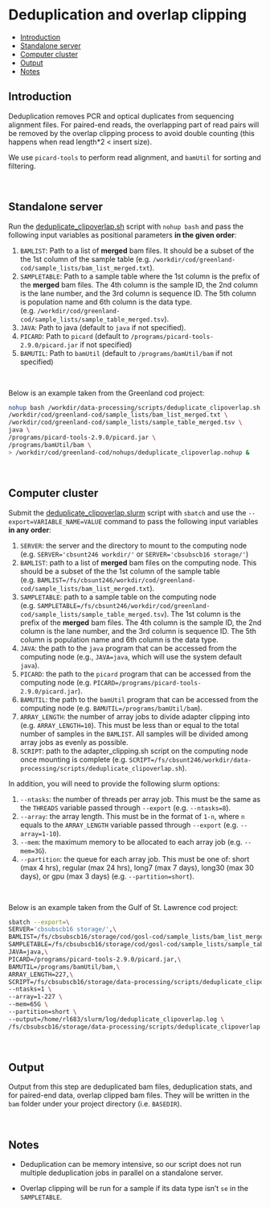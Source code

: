 Deduplication and overlap clipping
================

  - [Introduction](#introduction)
  - [Standalone server](#standalone-server)
  - [Computer cluster](#computer-cluster)
  - [Output](#output)
  - [Notes](#notes)

## Introduction

Deduplication removes PCR and optical duplicates from sequencing
alignment files. For paired-end reads, the overlapping part of read
pairs will be removed by the overlap clipping process to avoid double
counting (this happens when read length\*2 \< insert size).

We use `picard-tools` to perform read alignment, and `bamUtil` for
sorting and filtering.

<br>

## Standalone server

Run the
[deduplicate\_clipoverlap.sh](https://github.com/therkildsen-lab/data-processing/blob/master/scripts/deduplicate_clipoverlap.sh)
script with `nohup bash` and pass the following input variables as
positional parameters **in the given order**:

1.  `BAMLIST`: Path to a list of **merged** bam files. It should be a
    subset of the the 1st column of the sample table
    (e.g. `/workdir/cod/greenland-cod/sample_lists/bam_list_merged.txt`).
2.  `SAMPLETABLE`: Path to a sample table where the 1st column is the
    prefix of the **merged** bam files. The 4th column is the sample ID,
    the 2nd column is the lane number, and the 3rd column is sequence
    ID. The 5th column is population name and 6th column is the data
    type.
    (e.g. `/workdir/cod/greenland-cod/sample_lists/sample_table_merged.tsv`).
3.  `JAVA`: Path to java (default to `java` if not specified).
4.  `PICARD`: Path to `picard` (default to
    `/programs/picard-tools-2.9.0/picard.jar` if not specified)
5.  `BAMUTIL`: Path to `bamUtil` (default to `/programs/bamUtil/bam` if
    not specified)

<br>

Below is an example taken from the Greenland cod project:

``` bash
nohup bash /workdir/data-processing/scripts/deduplicate_clipoverlap.sh \
/workdir/cod/greenland-cod/sample_lists/bam_list_merged.txt \
/workdir/cod/greenland-cod/sample_lists/sample_table_merged.tsv \
java \
/programs/picard-tools-2.9.0/picard.jar \
/programs/bamUtil/bam \
> /workdir/cod/greenland-cod/nohups/deduplicate_clipoverlap.nohup &
```

<br>

## Computer cluster

Submit the
[deduplicate\_clipoverlap.slurm](https://github.com/therkildsen-lab/data-processing/blob/master/scripts/deduplicate_clipoverlap.slurm)
script with `sbatch` and use the `--export=VARIABLE_NAME=VALUE` command
to pass the following input variables **in any order**:

1.  `SERVER`: the server and the directory to mount to the computing
    node (e.g. `SERVER='cbsunt246 workdir/'` or `SERVER='cbsubscb16
    storage/'`)
2.  `BAMLIST`: path to a list of **merged** bam files on the computing
    node. This should be a subset of the the 1st column of the sample
    table
    (e.g. `BAMLIST=/fs/cbsunt246/workdir/cod/greenland-cod/sample_lists/bam_list_merged.txt`).
3.  `SAMPLETABLE`: path to a sample table on the computing node
    (e.g. `SAMPLETABLE=/fs/cbsunt246/workdir/cod/greenland-cod/sample_lists/sample_table_merged.tsv`).
    The 1st column is the prefix of the **merged** bam files. The 4th
    column is the sample ID, the 2nd column is the lane number, and the
    3rd column is sequence ID. The 5th column is population name and 6th
    column is the data type.
4.  `JAVA`: the path to the `java` program that can be accessed from the
    computing node (e.g., `JAVA=java`, which will use the system default
    `java`).
5.  `PICARD`: the path to the `picard` program that can be accessed from
    the computing node
    (e.g. `PICARD=/programs/picard-tools-2.9.0/picard.jar`).
6.  `BAMUTIL`: the path to the `bamUtil` program that can be accessed
    from the computing node (e.g. `BAMUTIL=/programs/bamUtil/bam`).
7.  `ARRAY_LENGTH`: the number of array jobs to divide adapter clipping
    into (e.g. `ARRAY_LENGTH=10`). This must be less than or equal to
    the total number of samples in the `BAMLIST`. All samples will be
    divided among array jobs as evenly as possible.
8.  `SCRIPT`: path to the adapter\_clipping.sh script on the computing
    node once mounting is complete
    (e.g. `SCRIPT=/fs/cbsunt246/workdir/data-processing/scripts/deduplicate_clipoverlap.sh`).

In addition, you will need to provide the following slurm options:

1.  `--ntasks`: the number of threads per array job. This must be the
    same as the `THREADS` variable passed through `--export`
    (e.g. `--ntasks=8`).
2.  `--array`: the array length. This must be in the format of `1-n`,
    where `n` equals to the `ARRAY_LENGTH` variable passed through
    `--export` (e.g. `--array=1-10`).
3.  `--mem`: the maximum memory to be allocated to each array job
    (e.g. `--mem=3G`).
4.  `--partition`: the queue for each array job. This must be one of:
    short (max 4 hrs), regular (max 24 hrs), long7 (max 7 days), long30
    (max 30 days), or gpu (max 3 days) (e.g. `--partition=short`).

<br>

Below is an example taken from the Gulf of St. Lawrence cod project:

``` bash
sbatch --export=\
SERVER='cbsubscb16 storage/',\
BAMLIST=/fs/cbsubscb16/storage/cod/gosl-cod/sample_lists/bam_list_merged.txt,\
SAMPLETABLE=/fs/cbsubscb16/storage/cod/gosl-cod/sample_lists/sample_table_merged.tsv,\
JAVA=java,\
PICARD=/programs/picard-tools-2.9.0/picard.jar,\
BAMUTIL=/programs/bamUtil/bam,\
ARRAY_LENGTH=227,\
SCRIPT=/fs/cbsubscb16/storage/data-processing/scripts/deduplicate_clipoverlap.sh \
--ntasks=1 \
--array=1-227 \
--mem=65G \
--partition=short \
--output=/home/rl683/slurm/log/deduplicate_clipoverlap.log \
/fs/cbsubscb16/storage/data-processing/scripts/deduplicate_clipoverlap.slurm
```

<br>

## Output

Output from this step are deduplicated bam files, deduplication stats,
and for paired-end data, overlap clipped bam files. They will be written
in the `bam` folder under your project directory (i.e. `BASEDIR`).

<br>

## Notes

  - Deduplication can be memory intensive, so our script does not run
    multiple deduplication jobs in parallel on a standalone server.

  - Overlap clipping will be run for a sample if its data type isn’t
    `se` in the `SAMPLETABLE`.
